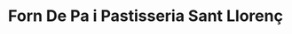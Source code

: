 ---
title: "Forn De Pa i Pastisseria Sant Llorenç"
url: /balaguer/forn-de-pa-i-pastisseria-sant-llorenc/
shop: Bäckerei
---